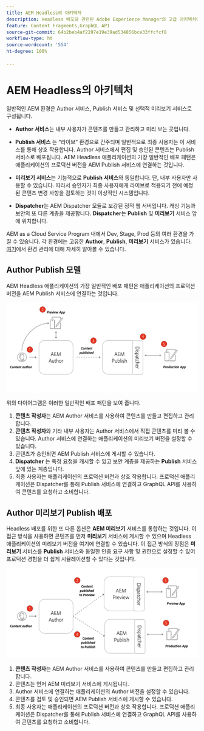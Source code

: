 ```yaml
---
title: AEM Headless의 아키텍처
description: Headless 배포와 관련된 Adobe Experience Manager의 고급 아키텍처에 대해 알아봅니다. AEM Author, 미리보기, Publish 서비스의 역할과 Headless 애플리케이션에 권장되는 배포 패턴을 이해합니다.
feature: Content Fragments,GraphQL API
source-git-commit: 64b2beb4af2297e19e39ad534856bce33ffcfcf8
workflow-type: ht
source-wordcount: '554'
ht-degree: 100%

---
```



# AEM Headless의 아키텍처

일반적인 AEM 환경은 Author 서비스, Publish 서비스 및 선택적 미리보기 서비스로 구성됩니다.

* **Author 서비스**&#x200B;는 내부 사용자가 콘텐츠를 만들고 관리하고 미리 보는 곳입니다.

* **Publish 서비스** 는 “라이브” 환경으로 간주되며 일반적으로 최종 사용자는 이 서비스를 통해 상호 작용합니다. Author 서비스에서 편집 및 승인된 콘텐츠는 Publish 서비스로 배포됩니다. AEM Headless 애플리케이션의 가장 일반적인 배포 패턴은 애플리케이션의 프로덕션 버전을 AEM Publish 서비스에 연결하는 것입니다.

* **미리보기 서비스**&#x200B;는 기능적으로 **Publish 서비스**&#x200B;와 동일합니다. 단, 내부 사용자만 사용할 수 있습니다. 따라서 승인자가 최종 사용자에게 라이브로 적용되기 전에 예정된 콘텐츠 변경 사항을 검토하는 것이 이상적인 시스템입니다.

* **Dispatcher**&#x200B;는 AEM Dispatcher 모듈로 보강된 정적 웹 서버입니다. 캐싱 기능과 보안의 또 다른 계층을 제공합니다. **Dispatcher**&#x200B;는 **Publish** 및 **미리보기** 서비스 앞에 위치합니다.

AEM as a Cloud Service Program 내에서 Dev, Stage, Prod 등의 여러 환경을 가질 수 있습니다. 각 환경에는 고유한 **Author**, **Publish**, **미리보기** 서비스가 있습니다. [여기](/help/implementing/cloud-manager/manage-environments.md)에서 환경 관리에 대해 자세히 알아볼 수 있습니다.

## Author Publish 모델

AEM Headless 애플리케이션의 가장 일반적인 배포 패턴은 애플리케이션의 프로덕션 버전을 AEM Publish 서비스에 연결하는 것입니다.

![Author Publish 아키텍처](assets/autho-publish-architecture-diagram.png)

위의 다이어그램은 이러한 일반적인 배포 패턴을 보여 줍니다.

1. **콘텐츠 작성자**&#x200B;는 AEM Author 서비스를 사용하여 콘텐츠를 만들고 편집하고 관리합니다.
1. **콘텐츠 작성자**&#x200B;와 기타 내부 사용자는 Author 서비스에서 직접 콘텐츠를 미리 볼 수 있습니다. Author 서비스에 연결하는 애플리케이션의 미리보기 버전을 설정할 수 있습니다.
1. 콘텐츠가 승인되면 AEM Publish 서비스에 게시할 수 있습니다.
1. **Dispatcher** 는 특정 요청을 캐시할 수 있고 보안 계층을 제공하는 **Publish** 서비스 앞에 있는 계층입니다.
1. 최종 사용자는 애플리케이션의 프로덕션 버전과 상호 작용합니다. 프로덕션 애플리케이션은 Dispatcher를 통해 Publish 서비스에 연결하고 GraphQL API를 사용하여 콘텐츠를 요청하고 소비합니다.

## Author 미리보기 Publish 배포

Headless 배포를 위한 또 다른 옵션은 **AEM 미리보기** 서비스를 통합하는 것입니다. 이 접근 방식을 사용하면 콘텐츠를 먼저 **미리보기** 서비스에 게시할 수 있으며 Headless 애플리케이션의 미리보기 버전을 여기에 연결할 수 있습니다. 이 접근 방식의 장점은 **미리보기** 서비스를 **Publish** 서비스와 동일한 인증 요구 사항 및 권한으로 설정할 수 있어 프로덕션 경험을 더 쉽게 시뮬레이션할 수 있다는 것입니다.

![Author 미리보기 및 Publish 아키텍처](assets/author-preview-publish-architecture-diagram.png)

1. **콘텐츠 작성자**&#x200B;는 AEM Author 서비스를 사용하여 콘텐츠를 만들고 편집하고 관리합니다.
1. 콘텐츠는 먼저 AEM 미리보기 서비스에 게시됩니다.
1. Author 서비스에 연결하는 애플리케이션의 Author 버전을 설정할 수 있습니다.
1. 콘텐츠를 검토 및 승인되면 AEM Publish 서비스에 게시할 수 있습니다.
1. 최종 사용자는 애플리케이션의 프로덕션 버전과 상호 작용합니다. 프로덕션 애플리케이션은 Dispatcher를 통해 Publish 서비스에 연결하고 GraphQL API를 사용하여 콘텐츠를 요청하고 소비합니다.

